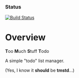 ### Status
[![Build Status](ihttps://api.travis-ci.org/craig5/tmst.svg)](ihttps://travis-ci.org/craig5/tmst)

# Overview

**T**oo **M**uch **S**tuff **T**odo

A simple "todo" list manager.

(Yes, I know it **should** be **tmstd**...)
